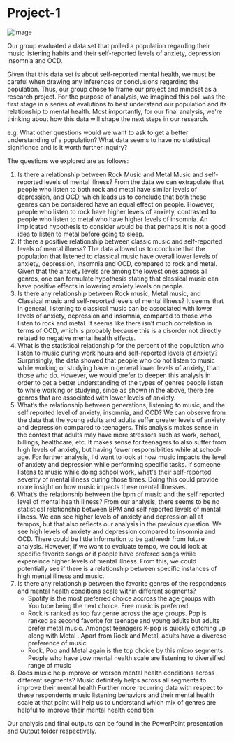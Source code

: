 # Project-1

![image](https://user-images.githubusercontent.com/118692087/219828243-8210ee31-d269-47ea-b5cf-350efb92131d.png)


Our group evaluated a data set that polled a population regarding their music listening habits and their self-reported levels of anxiety, depression
insomnia and OCD.

Given that this data set is about self-reported mental health, we must be careful when drawing any inferences or conclusions regarding the population. 
Thus, our group chose to frame our project and mindset as a research project. For the purpose of analysis, we imagined this poll was the first stage in
a series of evalutions to best understand our population and its relationship to mental health. Most importantly, for our final analysis, we're thinking
about how this data will shape the next steps in our research. 

e.g. What other questions would we want to ask to get a better understanding of a population? What data seems to have no statistical significnce and is it 
worth further inquiry? 

The questions we explored are as follows: 

1.	Is there a relationship between Rock Music and Metal Music and self-reported levels of mental illness?
From the data we can extrapolate that people who listen to both rock and metal have similar levels of depression, and OCD, which leads us to conclude that both these genres can be considered have an equal effect on people. However, people who listen to rock have higher levels of anxiety, contrasted to people who listen to metal who have higher levels of insomnia. An implicated hypothesis to consider would be that perhaps it is not a good idea to listen to metal before going to sleep. 
2.	If there a positive relationship between classic music and self-reported levels of mental illness?
The data allowed us to conclude that the population that listened to classical music have overall lower levels of anxiety, depression, insomnia and OCD, compared to rock and metal. Given that the anxiety levels are among the lowest ones across all genres, one can formulate hypothesis stating that classical music can have positive effects in lowering anxiety levels on people. 
3.	Is there any relationship between Rock music, Metal music, and Classical music and self-reported levels of mental illness?
It seems that in general, listening to classical music can be associated with lower levels of anxiety, depression and insomnia, compared to those who listen to rock and metal. It seems like there isn’t much correlation in terms of OCD, which is probably because this is a disorder not directly related to negative mental health effects.
4.	What is the statistical relationship for the percent of the population who listen to music during work hours and self-reported levels of anxiety?
Surprisingly, the data showed that people who do not listen to music while working or studying have in general lower levels of anxiety, than those who do. However, we would prefer to deepen this analysis in order to get a better understanding of the types of genres people listen to while working or studying, since as shown in the above, there are genres that are associated with lower levels of anxiety.
6. What’s the relationship between generations, listening to music, and the self reported level of anxiety, insomnia, and OCD?
  We can observe from the data that the young adults and adults suffer greater levels of anxiety and depression compared to teenagers. This analysis makes sense in the context that adults may have more stressors such as work, school, billings, healthcare, etc. It makes sense for teenagers to also suffer from high levels of anxiety, but having fewer responsiblities while at school-age. For further analysis, I'd want to look at how music impacts the level of anxiety and depression while performing specific tasks. If someone listens to music while doing school work, what's their self-reported severity of mental illness during those times. Doing this could provide more insight on how music impacts these mental illnesses.
6. What’s the relationship between the bpm of music and the self reported level of mental health illness?
  From our analysis, there seems to be no statistical relationship between BPM and self reported levels of mental illness. We can see higher levels of anxiety and depression all at tempos, but that also reflects our analysis in the previous question. We see high levels of anxiety and depression compared to insomnia and OCD. There could be little information to be gatheedr from future analysis. However, if we want to evaluate tempo, we could look at specific favorite songs or if people have prefered songs while expereince higher levels of mental illness. From this, we could potentially see if there is a relationship between specific instances of high mental illness and music. 
7. Is there any relationship between the favorite genres of the respondents and mental health conditions scale within different segments? 
   - Spotify is the most preferred choice accross the age groups with You tube being the next choice. Free music is preferred.
   - Rock is ranked as top fav genre across the age groups. Pop is ranked as second favorite for teenage and young adults but adults prefer metal music. 
     Amongst teenagers K-pop is quickly catching up along with Metal . Apart from Rock and Metal, adults have a diverese preference of music. 
   - Rock, Pop and Metal again is the top choice by this micro segments. People who have Low mental health scale are listening to diversified range of music
8. Does music help improve or worsen mental health conditions across different segments?
  Music definitely helps across all segments to improve their mental health
  Further more recurring data with respect to these respondents music listening behaviors and their mental health scale at that point will help us to understand 
  which mix of genres are helpful to improve their mental health condition 


Our analysis and final outputs can be found in the PowerPoint presentation and Output folder respectively.
